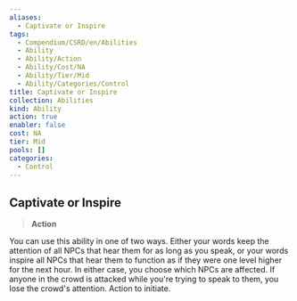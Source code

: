 ```yaml
---
aliases:
  - Captivate or Inspire
tags:
  - Compendium/CSRD/en/Abilities
  - Ability
  - Ability/Action
  - Ability/Cost/NA
  - Ability/Tier/Mid
  - Ability/Categories/Control
title: Captivate or Inspire
collection: Abilities
kind: Ability
action: true
enabler: false
cost: NA
tier: Mid
pools: []
categories:
  - Control
---
```

## Captivate or Inspire  
>**Action**
  
You can use this ability in one of two ways. Either your words keep the attention of all NPCs that hear them for as long as you speak, or your words inspire all NPCs that hear them to function as if they were one level higher for the next hour. In either case, you choose which NPCs are affected. If anyone in the crowd is attacked while you're trying to speak to them, you lose the crowd's attention. Action to initiate.
